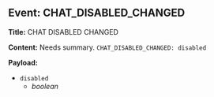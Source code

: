 ## Event: CHAT_DISABLED_CHANGED

**Title:** CHAT DISABLED CHANGED

**Content:**
Needs summary.
`CHAT_DISABLED_CHANGED: disabled`

**Payload:**
- `disabled`
  - *boolean*